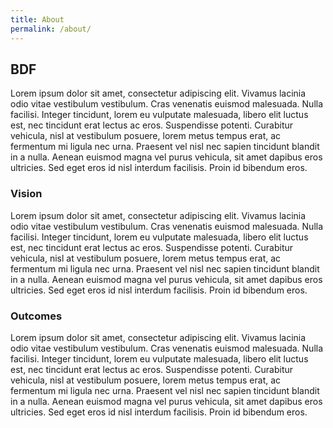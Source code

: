 ```yaml
---
title: About
permalink: /about/
---
```


## BDF
Lorem ipsum dolor sit amet, consectetur adipiscing elit. Vivamus lacinia odio vitae vestibulum vestibulum. Cras venenatis euismod malesuada. Nulla facilisi. Integer tincidunt, lorem eu vulputate malesuada, libero elit luctus est, nec tincidunt erat lectus ac eros. Suspendisse potenti. Curabitur vehicula, nisl at vestibulum posuere, lorem metus tempus erat, ac fermentum mi ligula nec urna. Praesent vel nisl nec sapien tincidunt blandit in a nulla. Aenean euismod magna vel purus vehicula, sit amet dapibus eros ultricies. Sed eget eros id nisl interdum facilisis. Proin id bibendum eros.


### Vision
Lorem ipsum dolor sit amet, consectetur adipiscing elit. Vivamus lacinia odio vitae vestibulum vestibulum. Cras venenatis euismod malesuada. Nulla facilisi. Integer tincidunt, lorem eu vulputate malesuada, libero elit luctus est, nec tincidunt erat lectus ac eros. Suspendisse potenti. Curabitur vehicula, nisl at vestibulum posuere, lorem metus tempus erat, ac fermentum mi ligula nec urna. Praesent vel nisl nec sapien tincidunt blandit in a nulla. Aenean euismod magna vel purus vehicula, sit amet dapibus eros ultricies. Sed eget eros id nisl interdum facilisis. Proin id bibendum eros.


### Outcomes
Lorem ipsum dolor sit amet, consectetur adipiscing elit. Vivamus lacinia odio vitae vestibulum vestibulum. Cras venenatis euismod malesuada. Nulla facilisi. Integer tincidunt, lorem eu vulputate malesuada, libero elit luctus est, nec tincidunt erat lectus ac eros. Suspendisse potenti. Curabitur vehicula, nisl at vestibulum posuere, lorem metus tempus erat, ac fermentum mi ligula nec urna. Praesent vel nisl nec sapien tincidunt blandit in a nulla. Aenean euismod magna vel purus vehicula, sit amet dapibus eros ultricies. Sed eget eros id nisl interdum facilisis. Proin id bibendum eros.

